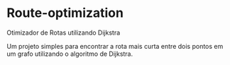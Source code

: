 # Route-optimization
Otimizador de Rotas utilizando Dijkstra

Um projeto simples para encontrar a rota mais curta entre dois pontos em um grafo utilizando o algoritmo de Dijkstra.
